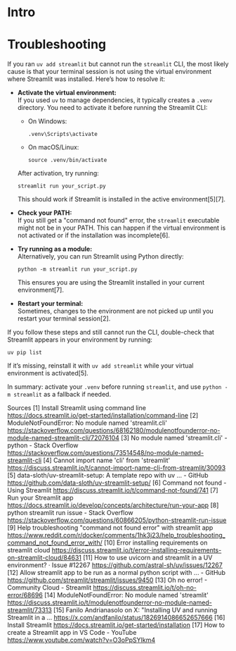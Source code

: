 # Intro

# Troubleshooting

If you ran `uv add streamlit` but cannot run the `streamlit` CLI, the most likely cause is that your terminal session is not using the virtual environment where Streamlit was installed. Here’s how to resolve it:

- **Activate the virtual environment:**  
  If you used `uv` to manage dependencies, it typically creates a `.venv` directory. You need to activate it before running the Streamlit CLI:
  - On Windows:  
    ```
    .venv\Scripts\activate
    ```
  - On macOS/Linux:  
    ```
    source .venv/bin/activate
    ```
  After activation, try running:
  ```
  streamlit run your_script.py
  ```
  This should work if Streamlit is installed in the active environment[5][7].

- **Check your PATH:**  
  If you still get a "command not found" error, the `streamlit` executable might not be in your PATH. This can happen if the virtual environment is not activated or if the installation was incomplete[6].

- **Try running as a module:**  
  Alternatively, you can run Streamlit using Python directly:
  ```
  python -m streamlit run your_script.py
  ```
  This ensures you are using the Streamlit installed in your current environment[7].

- **Restart your terminal:**  
  Sometimes, changes to the environment are not picked up until you restart your terminal session[2].

If you follow these steps and still cannot run the CLI, double-check that Streamlit appears in your environment by running:
```
uv pip list
```
If it’s missing, reinstall it with `uv add streamlit` while your virtual environment is activated[5].

In summary: activate your `.venv` before running `streamlit`, and use `python -m streamlit` as a fallback if needed.

Sources
[1] Install Streamlit using command line https://docs.streamlit.io/get-started/installation/command-line
[2] ModuleNotFoundError: No module named 'streamlit.cli' https://stackoverflow.com/questions/68162180/modulenotfounderror-no-module-named-streamlit-cli/72076104
[3] No module named 'streamlit.cli' - python - Stack Overflow https://stackoverflow.com/questions/73514548/no-module-named-streamlit-cli
[4] Cannot import name 'cli' from 'streamlit' https://discuss.streamlit.io/t/cannot-import-name-cli-from-streamlit/30093
[5] data-sloth/uv-streamlit-setup: A template repo with uv ... - GitHub https://github.com/data-sloth/uv-streamlit-setup/
[6] Command not found - Using Streamlit https://discuss.streamlit.io/t/command-not-found/741
[7] Run your Streamlit app https://docs.streamlit.io/develop/concepts/architecture/run-your-app
[8] python streamlit run issue - Stack Overflow https://stackoverflow.com/questions/60866205/python-streamlit-run-issue
[9] Help troubleshooting "command not found error" with streamlit app https://www.reddit.com/r/docker/comments/1hk3j23/help_troubleshooting_command_not_found_error_with/
[10] Error installing requirements on streamlit cloud https://discuss.streamlit.io/t/error-installing-requirements-on-streamlit-cloud/84631
[11] How to use uvicorn and streamlit in a UV environment? · Issue #12267 https://github.com/astral-sh/uv/issues/12267
[12] Allow streamlit app to be run as a normal python script with ... - GitHub https://github.com/streamlit/streamlit/issues/9450
[13] Oh no error! - Community Cloud - Streamlit https://discuss.streamlit.io/t/oh-no-error/68696
[14] ModuleNotFoundError: No module named 'streamlit' https://discuss.streamlit.io/t/modulenotfounderror-no-module-named-streamlit/73313
[15] Fanilo Andrianasolo on X: "Installing UV and running Streamlit in a ... https://x.com/andfanilo/status/1826914086652657666
[16] Install Streamlit https://docs.streamlit.io/get-started/installation
[17] How to create a Streamlit app in VS Code - YouTube https://www.youtube.com/watch?v=O3oPpSYIkm4
